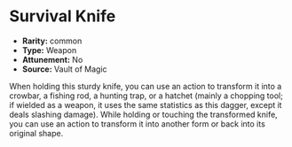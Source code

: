 
# Survival Knife

* **Rarity:** common
* **Type:** Weapon
* **Attunement:** No
* **Source:** Vault of Magic


When holding this sturdy knife, you can use an action to transform it into a crowbar, a fishing rod, a hunting trap, or a hatchet (mainly a chopping tool; if wielded as a weapon, it uses the same statistics as this dagger, except it deals slashing damage). While holding or touching the transformed knife, you can use an action to transform it into another form or back into its original shape.
